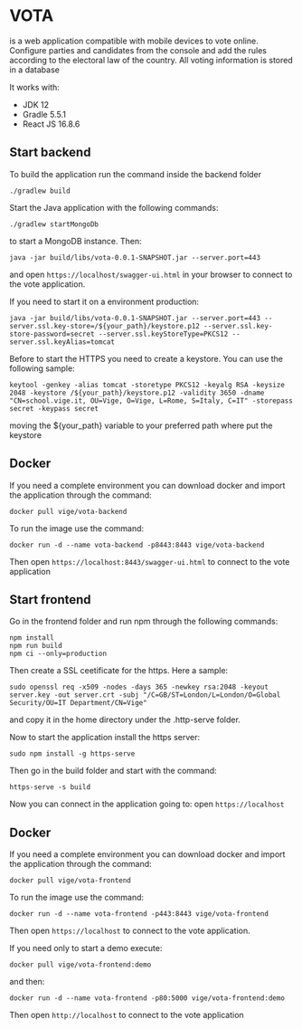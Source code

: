 # VOTA

is a web application compatible with mobile devices to vote online. Configure parties and candidates from the console and add the rules according to the electoral law of the country. All voting information is stored in a database

It works with:

- JDK 12
- Gradle 5.5.1
- React JS 16.8.6

## Start backend

To build the application run the command inside the backend folder
```
./gradlew build
```
Start the Java application with the following commands:
```
./gradlew startMongoDb
```
to start a MongoDB instance. Then:
```
java -jar build/libs/vota-0.0.1-SNAPSHOT.jar --server.port=443
```
and open `https://localhost/swagger-ui.html` in your browser to connect to the vote application.

If you need to start it on a environment production:
```
java -jar build/libs/vota-0.0.1-SNAPSHOT.jar --server.port=443 --server.ssl.key-store=/${your_path}/keystore.p12 --server.ssl.key-store-password=secret --server.ssl.keyStoreType=PKCS12 --server.ssl.keyAlias=tomcat
```
Before to start the HTTPS you need to create a keystore. You can use the following sample:
```
keytool -genkey -alias tomcat -storetype PKCS12 -keyalg RSA -keysize 2048 -keystore /${your_path}/keystore.p12 -validity 3650 -dname "CN=school.vige.it, OU=Vige, O=Vige, L=Rome, S=Italy, C=IT" -storepass secret -keypass secret
```
moving the ${your_path} variable to your preferred path where put the keystore

## Docker

If you need a complete environment you can download docker and import the application through the command:
```
docker pull vige/vota-backend
```
To run the image use the command:
```
docker run -d --name vota-backend -p8443:8443 vige/vota-backend
```
Then open `https://localhost:8443/swagger-ui.html` to connect to the vote application

## Start frontend

Go in the frontend folder and run npm through the following commands:
```
npm install
npm run build
npm ci --only=production
```
Then create a SSL ceetificate for the https. Here a sample:
```
sudo openssl req -x509 -nodes -days 365 -newkey rsa:2048 -keyout server.key -out server.crt -subj "/C=GB/ST=London/L=London/O=Global Security/OU=IT Department/CN=Vige"
```
and copy it in the home directory under the .http-serve folder.

Now to start the application install the https server:
```
sudo npm install -g https-serve
```
Then go in the build folder and start with the command:
```
https-serve -s build
```
Now you can connect in the application going to: open `https://localhost`

## Docker

If you need a complete environment you can download docker and import the application through the command:
```
docker pull vige/vota-frontend
```
To run the image use the command:
```
docker run -d --name vota-frontend -p443:8443 vige/vota-frontend
```
Then open `https://localhost` to connect to the vote application.

If you need only to start a demo execute:
```
docker pull vige/vota-frontend:demo
```
and then:
```
docker run -d --name vota-frontend -p80:5000 vige/vota-frontend:demo
```
Then open `http://localhost` to connect to the vote application